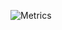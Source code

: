 
![Metrics](https://metrics.lecoq.io/Oliverwqcwrw?template=classic&config.timezone=Asia%2FShanghai)
